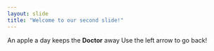 ```yaml
---
layout: slide
title: "Welcome to our second slide!"
---
```

An apple a day keeps the **Doctor** away
Use the left arrow to go back!
